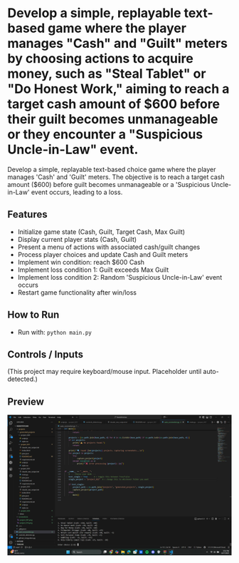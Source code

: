# Develop a simple, replayable text-based game where the player manages "Cash" and "Guilt" meters by choosing actions to acquire money, such as "Steal Tablet" or "Do Honest Work," aiming to reach a target cash amount of $600 before their guilt becomes unmanageable or they encounter a "Suspicious Uncle-in-Law" event.

Develop a simple, replayable text-based choice game where the player manages 'Cash' and 'Guilt' meters. The objective is to reach a target cash amount ($600) before guilt becomes unmanageable or a 'Suspicious Uncle-in-Law' event occurs, leading to a loss.

## Features
- Initialize game state (Cash, Guilt, Target Cash, Max Guilt)
- Display current player stats (Cash, Guilt)
- Present a menu of actions with associated cash/guilt changes
- Process player choices and update Cash and Guilt meters
- Implement win condition: reach $600 Cash
- Implement loss condition 1: Guilt exceeds Max Guilt
- Implement loss condition 2: Random 'Suspicious Uncle-in-Law' event occurs
- Restart game functionality after win/loss

## How to Run
- Run with: `python main.py`

## Controls / Inputs
(This project may require keyboard/mouse input. Placeholder until auto-detected.)


## Preview
![Screenshot](../../../screenshots/project_022.png)
